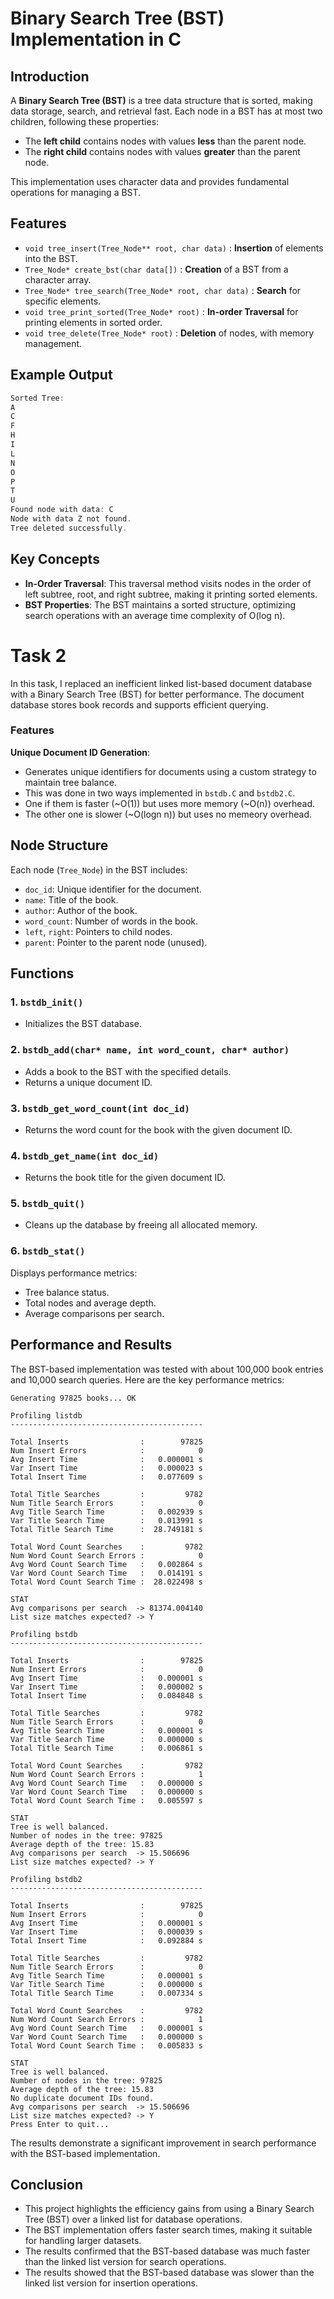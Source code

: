 # Binary Search Tree (BST) Implementation in C

## Introduction

A **Binary Search Tree (BST)** is a tree data structure that is sorted, making data storage, search, and retrieval fast. 
Each node in a BST has at most two children, following these properties:

- The **left child** contains nodes with values **less** than the parent node.
- The **right child** contains nodes with values **greater** than the parent node.

This implementation uses character data and provides fundamental operations for managing a BST.

## Features

- `void tree_insert(Tree_Node** root, char data)` : **Insertion** of elements into the BST.
- `Tree_Node* create_bst(char data[])` : **Creation** of a BST from a character array.
- `Tree_Node* tree_search(Tree_Node* root, char data)` : **Search** for specific elements.
- `void tree_print_sorted(Tree_Node* root)` : **In-order Traversal** for printing elements in sorted order.
- `void tree_delete(Tree_Node* root)` : **Deletion** of nodes, with memory management.


## Example Output

```c
Sorted Tree:
A
C
F
H
I
L
N
O
P
T
U
Found node with data: C
Node with data Z not found.
Tree deleted successfully.
```

## Key Concepts

- **In-Order Traversal**: This traversal method visits nodes in the order of left subtree, root, and right subtree, making it printing sorted elements.
- **BST Properties**: The BST maintains a sorted structure, optimizing search operations with an average time complexity of O(log n).

# Task 2

In this task, I replaced an inefficient linked list-based document database with a Binary Search Tree (BST) for better performance. The document database stores book records and supports efficient querying.

### Features

**Unique Document ID Generation**: 
- Generates unique identifiers for documents using a custom strategy to maintain tree balance.
- This was done in two ways implemented in `bstdb.C` and `bstdb2.C`.
- One if them is faster (~O(1)) but uses more memory (~O(n)) overhead.
- The other one is slower (~O(logn n)) but uses no memeory overhead.


## Node Structure

Each node (`Tree_Node`) in the BST includes:
- `doc_id`: Unique identifier for the document.
- `name`: Title of the book.
- `author`: Author of the book.
- `word_count`: Number of words in the book.
- `left`, `right`: Pointers to child nodes.
- `parent`: Pointer to the parent node (unused).

## Functions

### 1. `bstdb_init()`
- Initializes the BST database. 

### 2. `bstdb_add(char* name, int word_count, char* author)`
- Adds a book to the BST with the specified details. 
- Returns a unique document ID.

### 3. `bstdb_get_word_count(int doc_id)`
- Returns the word count for the book with the given document ID. 

### 4. `bstdb_get_name(int doc_id)`
- Returns the book title for the given document ID. 

### 5. `bstdb_quit()`
- Cleans up the database by freeing all allocated memory.

### 6. `bstdb_stat()`
Displays performance metrics:
- Tree balance status.
- Total nodes and average depth.
- Average comparisons per search.

## Performance and Results

The BST-based implementation was tested with about 100,000 book entries and 10,000 search queries. 
Here are the key performance metrics:

```
Generating 97825 books... OK

Profiling listdb
-------------------------------------------

Total Inserts                :        97825
Num Insert Errors            :            0
Avg Insert Time              :   0.000001 s
Var Insert Time              :   0.000023 s
Total Insert Time            :   0.077609 s

Total Title Searches         :         9782
Num Title Search Errors      :            0
Avg Title Search Time        :   0.002939 s
Var Title Search Time        :   0.013991 s
Total Title Search Time      :  28.749181 s

Total Word Count Searches    :         9782
Num Word Count Search Errors :            0
Avg Word Count Search Time   :   0.002864 s
Var Word Count Search Time   :   0.014191 s
Total Word Count Search Time :  28.022498 s

STAT
Avg comparisons per search  -> 81374.004140
List size matches expected? -> Y

Profiling bstdb
-------------------------------------------

Total Inserts                :        97825
Num Insert Errors            :            0
Avg Insert Time              :   0.000001 s
Var Insert Time              :   0.000002 s
Total Insert Time            :   0.084848 s

Total Title Searches         :         9782
Num Title Search Errors      :            0
Avg Title Search Time        :   0.000001 s
Var Title Search Time        :   0.000000 s
Total Title Search Time      :   0.006861 s

Total Word Count Searches    :         9782
Num Word Count Search Errors :            1
Avg Word Count Search Time   :   0.000000 s
Var Word Count Search Time   :   0.000000 s
Total Word Count Search Time :   0.005597 s

STAT
Tree is well balanced.
Number of nodes in the tree: 97825
Average depth of the tree: 15.83
Avg comparisons per search  -> 15.506696
List size matches expected? -> Y

Profiling bstdb2
-------------------------------------------

Total Inserts                :        97825
Num Insert Errors            :            0
Avg Insert Time              :   0.000001 s
Var Insert Time              :   0.000039 s
Total Insert Time            :   0.092884 s

Total Title Searches         :         9782
Num Title Search Errors      :            0
Avg Title Search Time        :   0.000001 s
Var Title Search Time        :   0.000000 s
Total Title Search Time      :   0.007334 s

Total Word Count Searches    :         9782
Num Word Count Search Errors :            1
Avg Word Count Search Time   :   0.000001 s
Var Word Count Search Time   :   0.000000 s
Total Word Count Search Time :   0.005833 s

STAT
Tree is well balanced.
Number of nodes in the tree: 97825
Average depth of the tree: 15.83
No duplicate document IDs found.
Avg comparisons per search  -> 15.506696
List size matches expected? -> Y
Press Enter to quit...
```


The results demonstrate a significant improvement in search performance with the BST-based implementation.

## Conclusion

- This project highlights the efficiency gains from using a Binary Search Tree (BST) over a linked list for database operations. 
- The BST implementation offers faster search times, making it suitable for handling larger datasets. 
- The results confirmed that the BST-based database was much faster than the linked list version for search operations.
- The results showed that the BST-based database was slower than the linked list version for insertion operations.

